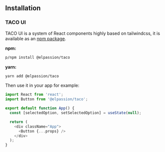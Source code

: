 ## Installation

### TACO UI

TACO UI is a system of React components highly based on tailwindcss, it is available as an [npm package](#).

**npm:**

```sh
p/npm install @elpassion/taco
```

**yarn:**

```sh
yarn add @elpassion/taco
```

Then use it in your app for example:

```js
import React from 'react';
import Button from '@elpassion/taco';

export default function App() {
  const [selectedOption, setSelectedOption] = useState(null);

  return (
    <div className="App">
      <Button {...props} />
    </div>
  );
}
```
